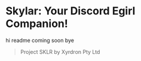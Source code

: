 # Skylar: Your Discord Egirl Companion!
hi readme coming soon bye

> Project SKLR by Xyrdron Pty Ltd
